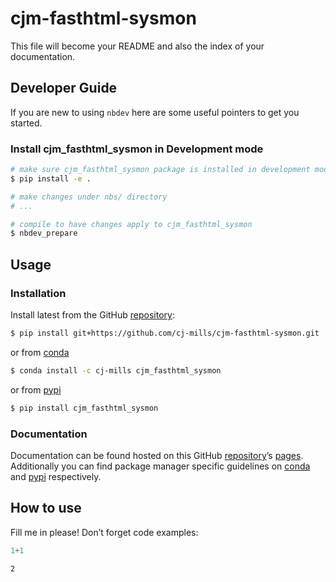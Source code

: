 # cjm-fasthtml-sysmon


<!-- WARNING: THIS FILE WAS AUTOGENERATED! DO NOT EDIT! -->

This file will become your README and also the index of your
documentation.

## Developer Guide

If you are new to using `nbdev` here are some useful pointers to get you
started.

### Install cjm_fasthtml_sysmon in Development mode

``` sh
# make sure cjm_fasthtml_sysmon package is installed in development mode
$ pip install -e .

# make changes under nbs/ directory
# ...

# compile to have changes apply to cjm_fasthtml_sysmon
$ nbdev_prepare
```

## Usage

### Installation

Install latest from the GitHub
[repository](https://github.com/cj-mills/cjm-fasthtml-sysmon):

``` sh
$ pip install git+https://github.com/cj-mills/cjm-fasthtml-sysmon.git
```

or from [conda](https://anaconda.org/cj-mills/cjm-fasthtml-sysmon)

``` sh
$ conda install -c cj-mills cjm_fasthtml_sysmon
```

or from [pypi](https://pypi.org/project/cjm-fasthtml-sysmon/)

``` sh
$ pip install cjm_fasthtml_sysmon
```

### Documentation

Documentation can be found hosted on this GitHub
[repository](https://github.com/cj-mills/cjm-fasthtml-sysmon)’s
[pages](https://cj-mills.github.io/cjm-fasthtml-sysmon/). Additionally
you can find package manager specific guidelines on
[conda](https://anaconda.org/cj-mills/cjm-fasthtml-sysmon) and
[pypi](https://pypi.org/project/cjm-fasthtml-sysmon/) respectively.

## How to use

Fill me in please! Don’t forget code examples:

``` python
1+1
```

    2
